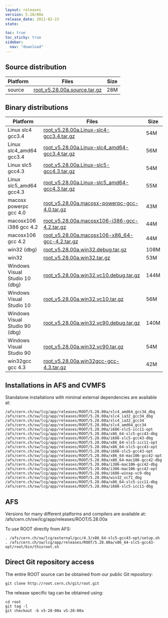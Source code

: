 ```yaml
---
layout: releases
version: 5.28/00a
release_date: 2011-02-23
state:

toc: true
toc_sticky: true
sidebar:
  nav: "download"
---
```



## Source distribution

| Platform       | Files | Size |
|-----------|-------|-----|
| source | [root_v5.28.00a.source.tar.gz](https://root.cern.ch/download/root_v5.28.00a.source.tar.gz) |  28M |


## Binary distributions

| Platform       | Files | Size |
|-----------|-------|-----|
| Linux slc4 gcc3.4 | [root_v5.28.00a.Linux-slc4-gcc3.4.tar.gz](https://root.cern.ch/download/root_v5.28.00a.Linux-slc4-gcc3.4.tar.gz) |  54M |
| Linux slc4_amd64 gcc3.4 | [root_v5.28.00a.Linux-slc4_amd64-gcc3.4.tar.gz](https://root.cern.ch/download/root_v5.28.00a.Linux-slc4_amd64-gcc3.4.tar.gz) |  56M |
| Linux slc5 gcc4.3 | [root_v5.28.00a.Linux-slc5-gcc4.3.tar.gz](https://root.cern.ch/download/root_v5.28.00a.Linux-slc5-gcc4.3.tar.gz) |  54M |
| Linux slc5_amd64 gcc4.3 | [root_v5.28.00a.Linux-slc5_amd64-gcc4.3.tar.gz](https://root.cern.ch/download/root_v5.28.00a.Linux-slc5_amd64-gcc4.3.tar.gz) |  55M |
| macosx powerpc gcc 4.0 | [root_v5.28.00a.macosx-powerpc-gcc-4.0.tar.gz](https://root.cern.ch/download/root_v5.28.00a.macosx-powerpc-gcc-4.0.tar.gz) |  43M |
| macosx106 i386 gcc 4.2 | [root_v5.28.00a.macosx106-i386-gcc-4.2.tar.gz](https://root.cern.ch/download/root_v5.28.00a.macosx106-i386-gcc-4.2.tar.gz) |  44M |
| macosx106 gcc 4.2 | [root_v5.28.00a.macosx106-x86_64-gcc-4.2.tar.gz](https://root.cern.ch/download/root_v5.28.00a.macosx106-x86_64-gcc-4.2.tar.gz) |  44M |
| win32 (dbg) | [root_v5.28.00a.win32.debug.tar.gz](https://root.cern.ch/download/root_v5.28.00a.win32.debug.tar.gz) | 108M |
| win32 | [root_v5.28.00a.win32.tar.gz](https://root.cern.ch/download/root_v5.28.00a.win32.tar.gz) |  53M |
| Windows Visual Studio 10 (dbg) | [root_v5.28.00a.win32.vc10.debug.tar.gz](https://root.cern.ch/download/root_v5.28.00a.win32.vc10.debug.tar.gz) | 144M |
| Windows Visual Studio 10 | [root_v5.28.00a.win32.vc10.tar.gz](https://root.cern.ch/download/root_v5.28.00a.win32.vc10.tar.gz) |  56M |
| Windows Visual Studio 90 (dbg) | [root_v5.28.00a.win32.vc90.debug.tar.gz](https://root.cern.ch/download/root_v5.28.00a.win32.vc90.debug.tar.gz) | 140M |
| Windows Visual Studio 90 | [root_v5.28.00a.win32.vc90.tar.gz](https://root.cern.ch/download/root_v5.28.00a.win32.vc90.tar.gz) |  54M |
| win32gcc gcc 4.3 | [root_v5.28.00a.win32gcc-gcc-4.3.tar.gz](https://root.cern.ch/download/root_v5.28.00a.win32gcc-gcc-4.3.tar.gz) |  42M |



## Installations in AFS and CVMFS
Standalone installations with minimal external dependencies are available at:
~~~
/afs/cern.ch/sw/lcg/app/releases/ROOT/5.28.00a/slc4_amd64_gcc34_dbg
/afs/cern.ch/sw/lcg/app/releases/ROOT/5.28.00a/slc4_ia32_gcc34_dbg
/afs/cern.ch/sw/lcg/app/releases/ROOT/5.28.00a/slc4_ia32_gcc34
/afs/cern.ch/sw/lcg/app/releases/ROOT/5.28.00a/slc4_amd64_gcc34
/afs/cern.ch/sw/lcg/app/releases/ROOT/5.28.00a/i686-slc5-icc11-opt
/afs/cern.ch/sw/lcg/app/releases/ROOT/5.28.00a/x86_64-slc5-gcc43-dbg
/afs/cern.ch/sw/lcg/app/releases/ROOT/5.28.00a/i686-slc5-gcc43-dbg
/afs/cern.ch/sw/lcg/app/releases/ROOT/5.28.00a/x86_64-slc5-icc11-opt
/afs/cern.ch/sw/lcg/app/releases/ROOT/5.28.00a/x86_64-slc5-gcc43-opt
/afs/cern.ch/sw/lcg/app/releases/ROOT/5.28.00a/i686-slc5-gcc43-opt
/afs/cern.ch/sw/lcg/app/releases/ROOT/5.28.00a/x86_64-mac106-gcc42-opt
/afs/cern.ch/sw/lcg/app/releases/ROOT/5.28.00a/x86_64-mac106-gcc42-dbg
/afs/cern.ch/sw/lcg/app/releases/ROOT/5.28.00a/i386-mac106-gcc42-dbg
/afs/cern.ch/sw/lcg/app/releases/ROOT/5.28.00a/i386-mac106-gcc42-opt
/afs/cern.ch/sw/lcg/app/releases/ROOT/5.28.00a/i686-winxp-vc9-dbg
/afs/cern.ch/sw/lcg/app/releases/ROOT/5.28.00a/win32_vc71_dbg
/afs/cern.ch/sw/lcg/app/releases/ROOT/5.28.00a/x86_64-slc5-icc11-dbg
/afs/cern.ch/sw/lcg/app/releases/ROOT/5.28.00a/i686-slc5-icc11-dbg
~~~

## AFS
Versions for many different platforms and compilers are available at:
/afs/cern.ch/sw/lcg/app/releases/ROOT/5.28.00a

To use ROOT directly from AFS:
~~~
. /afs/cern.ch/sw/lcg/external/gcc/4.3/x86_64-slc5-gcc43-opt/setup.sh
. /afs/cern.ch/sw/lcg/app/releases/ROOT/5.28.00a/x86_64-slc5-gcc43-opt/root/bin/thisroot.sh
~~~

## Direct Git repository access
The entire ROOT source can be obtained from our public Git repository:

~~~
git clone http://root.cern.ch/git/root.git
~~~
The release specific tag can be obtained using:
~~~
cd root
git tag -l
git checkout -b v5-28-00a v5-28-00a
~~~
